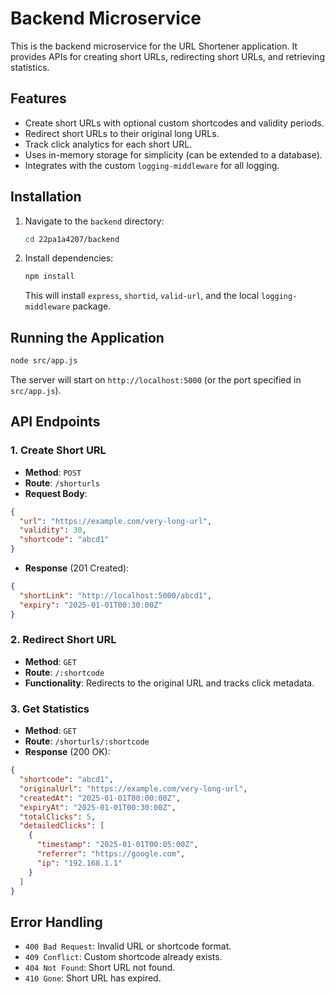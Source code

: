 # Backend Microservice

This is the backend microservice for the URL Shortener application. It provides APIs for creating short URLs, redirecting short URLs, and retrieving statistics.

## Features

- Create short URLs with optional custom shortcodes and validity periods.
- Redirect short URLs to their original long URLs.
- Track click analytics for each short URL.
- Uses in-memory storage for simplicity (can be extended to a database).
- Integrates with the custom `logging-middleware` for all logging.

## Installation

1. Navigate to the `backend` directory:
   ```bash
   cd 22pa1a4207/backend
   ```
2. Install dependencies:
   ```bash
   npm install
   ```
   This will install `express`, `shortid`, `valid-url`, and the local `logging-middleware` package.

## Running the Application

```bash
node src/app.js
```

The server will start on `http://localhost:5000` (or the port specified in `src/app.js`).

## API Endpoints

### 1. Create Short URL

- **Method**: `POST`
- **Route**: `/shorturls`
- **Request Body**:

```json
{
  "url": "https://example.com/very-long-url",
  "validity": 30,
  "shortcode": "abcd1"
}
```

- **Response** (201 Created):

```json
{
  "shortLink": "http://localhost:5000/abcd1",
  "expiry": "2025-01-01T00:30:00Z"
}
```

### 2. Redirect Short URL

- **Method**: `GET`
- **Route**: `/:shortcode`
- **Functionality**: Redirects to the original URL and tracks click metadata.

### 3. Get Statistics

- **Method**: `GET`
- **Route**: `/shorturls/:shortcode`
- **Response** (200 OK):

```json
{
  "shortcode": "abcd1",
  "originalUrl": "https://example.com/very-long-url",
  "createdAt": "2025-01-01T00:00:00Z",
  "expiryAt": "2025-01-01T00:30:00Z",
  "totalClicks": 5,
  "detailedClicks": [
    {
      "timestamp": "2025-01-01T00:05:00Z",
      "referrer": "https://google.com",
      "ip": "192.168.1.1"
    }
  ]
}
```

## Error Handling

- `400 Bad Request`: Invalid URL or shortcode format.
- `409 Conflict`: Custom shortcode already exists.
- `404 Not Found`: Short URL not found.
- `410 Gone`: Short URL has expired.
